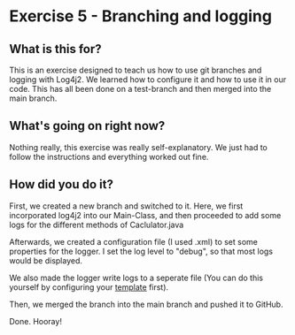 # Exercise 5 - Branching and logging

## What is this for?

This is an exercise designed to teach us how to use git branches and logging with Log4j2. We learned how to configure it and how to use it in our code.
This has all been done on a test-branch and then merged into the main branch.

## What's going on right now?

Nothing really, this exercise was really self-explanatory. We just had to follow the instructions and everything worked out fine.

## How did you do it?

First, we created a new branch and switched to it. Here, we first incorporated log4j2 into our Main-Class, and then proceeded to add some logs for the different methods of Caclulator.java

Afterwards, we created a configuration file (I used .xml) to set some properties for the logger. I set the log level to "debug", so that most logs would be displayed.

We also made the logger write logs to a seperate file (You can do this yourself by configuring your [template](src/main/resources/log4j2.xml.template) first).

Then, we merged the branch into the main branch and pushed it to GitHub.

Done. Hooray!